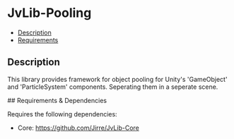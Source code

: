 # JvLib-Pooling

 * [Description](#description)
 * [Requirements](#requirements)

<a name="description"/>

## Description

This library provides framework for object pooling for Unity's 'GameObject' and 'ParticleSystem' components. Seperating them in a seperate scene.

<a name="requirements"/>
## Requirements & Dependencies

Requires the following dependencies:
 * Core: https://github.com/Jirre/JvLib-Core
